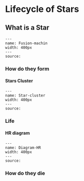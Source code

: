 # Lifecycle of Stars

## What is a Star


```{figure} Docs/Soleil.png
---
name: Fusion-machin
width: 400px
---
source: 
```


### How do they form


#### Stars Cluster

```{figure} Docs/starclust.jpg
---
name: Star-cluster
width: 400px
---
source: 
```


### Life

#### HR diagram

```{figure} Docs/diag-hr.png
---
name: Diagram-HR
width: 400px
---
source: 
```

### How do they die


